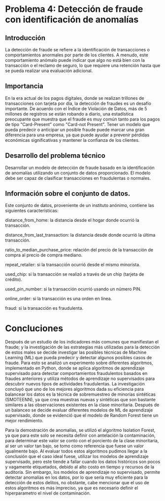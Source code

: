 # Problema 4: Detección de fraude con identificación de anomalías
## Introducción

La detección de fraude se refiere a la identificación de transacciones o comportamientos anormales por parte de los clientes. A menudo, este comportamiento anómalo puede indicar que algo no está bien con la transacción o el reclamo de seguro, lo que requiere una retención hasta que se pueda realizar una evaluación adicional.

## Importancia

En la era actual de los pagos digitales, donde se realizan trillones de transacciones con tarjeta por día, la detección de fraudes es un desafío importante. De acuerdo con el Índice de Violación de Datos, más de 5 millones de registros se están robando a diario, una estadística preocupante que muestra que el fraude es muy común tanto para los pagos de tipo "Card-Present" como "Card-not Present". Tener un modelo que pueda predecir o anticipar un posible fraude puede marcar una gran diferencia para una empresa, ya que puede ayudar a prevenir pérdidas económicas significativas y mantener la confianza de los clientes.

## Desarrollo del problema técnico

Desarrollar un modelo de detección de fraude basado en la identificación de anomalías utilizando un conjunto de datos proporcionado. El modelo debe ser capaz de clasificar transacciones en fraudulentas o normales.

## Información sobre el conjunto de datos.

Este conjunto de datos, proveniente de un instituto anónimo, contiene las siguientes características:

distance_from_home: la distancia desde el hogar donde ocurrió la transacción.

distance_from_last_transaction: la distancia desde donde ocurrió la última transacción.

ratio_to_median_purchase_price: relación del precio de la transacción de compra al precio de compra mediano.

repeat_retailer: si la transacción ocurrió desde el mismo minorista.

used_chip: si la transacción se realizó a través de un chip (tarjeta de crédito).

used_pin_number: si la transacción ocurrió usando un número PIN.

online_order: si la transacción es una orden en línea.

fraud: si la transacción es fraudulenta.

# Concluciones 

Después de un estudio de los indicadores más comunes que manifiestan el fraude; y la investigación de las estrategias más utilizadas para la detección de estos males se decide investigar las posibles técnicas de Machine Learning (ML) que pueda predecir y detectar algunos posibles casos de fraude. Para esto se analizó un experimento sobre diferentes algoritmos, implementado en Python, donde se aplica algoritmos de aprendizaje supervisado para detectar comportamientos fraudulentos basados en fraudes anteriores y utiliza métodos de aprendizaje no supervisados para descubrir nuevos tipos de actividades fraudulentas. La investigación concluyó que uno de los mejores algoritmos dada su eficiencia para balancear los datos es la técnica de sobremuestreo de minorías sintéticas (SMOTEENN), ya que crea muestras nuevas y sintéticas que son bastante similares a las observaciones existentes en la clase minoritaria. Después de un balanceo se decide evaluar diferentes modelos de ML de aprendizaje supervisado, donde se evidenció que el modelo de Random Forest tiene un mejor rendimiento. 

Para la demostración de anomalías, se utilizó el algoritmo Isolation Forest, ya que para este solo se necesita definir con antelación la contaminación, para determinar este valor se conto con el porciento de la clase minoritaria, al ser un valor tan bajo, se tomo como referencia que fuese un valor igualmente bajo. Al evaluar todos estos algoritmos pudimos llegar a la conclusión que el caso ideal fuese, utilizar los modelos de aprendizaje supervisado, pero este tiende a fallar cuando los datos históricos son pocos y vagamente etiquetados, debido al alto costo en tiempo y recursos de la auditoría. Sin embargo, los modelos de aprendizaje no supervisado, permite detectar anomalías en los datos, por lo que sería muy eficiente para la detección de estos delitos, no obstante, cabe mencionar que el uso de estos algoritmos es más impreciso, ya que es necesario definir el hiperparametro el nivel de contaminación. 
